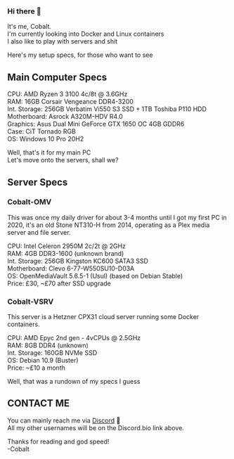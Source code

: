 ### Hi there 👋

It's me, Cobalt.  
I'm currently looking into Docker and Linux containers  
I also like to play with servers and shit  

Here's my setup specs, for those who want to see  

## Main Computer Specs  

CPU: AMD Ryzen 3 3100 4c/8t @ 3.6GHz  
RAM: 16GB Corsair Vengeance DDR4-3200  
Int. Storage: 256GB Verbatim Vi550 S3 SSD + 1TB Toshiba P110 HDD  
Motherboard: Asrock A320M-HDV R4.0  
Graphics: Asus Dual Mini GeForce GTX 1650 OC 4GB GDDR6  
Case: CiT Tornado RGB  
OS: Windows 10 Pro 20H2  

Well, that's it for my main PC  
Let's move onto the servers, shall we?  

## Server Specs  

### Cobalt-OMV

This was once my daily driver for about 3-4 months until I got my first PC in 2020, it's an old Stone NT310-H from 2014, operating as a Plex media server and file server.   

CPU: Intel Celeron 2950M 2c/2t @ 2GHz  
RAM: 4GB DDR3-1600 (unknown brand)  
Int. Storage: 256GB Kingston KC600 SATA3 SSD  
Motherboard: Clevo 6-77-W550SU10-D03A  
OS: OpenMediaVault 5.6.5-1 (Usul) (based on Debian Stable)  
Price: £30, ~£70 after SSD upgrade  

### Cobalt-VSRV  

This server is a Hetzner CPX31 cloud server running some Docker containers.  

CPU: AMD Epyc 2nd gen - 4vCPUs @ 2.5GHz  
RAM: 8GB DDR4 (unknown)  
Int. Storage: 160GB NVMe SSD  
OS: Debian 10.9 (Buster)  
Price: ~£10 a month    

Well, that was a rundown of my specs I guess

## CONTACT ME

You can mainly reach me via [Discord](http://dsc.bio/cobalthasdiscord) :speech_balloon:  
All my other usernames will be on the Discord.bio link above.  

Thanks for reading and god speed!  
-Cobalt  
